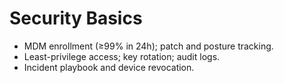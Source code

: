 # Security Basics

- MDM enrollment (≥99% in 24h); patch and posture tracking.
- Least-privilege access; key rotation; audit logs.
- Incident playbook and device revocation.